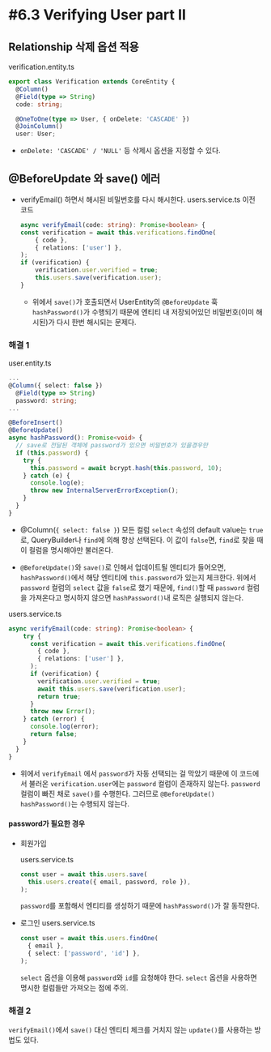 # #6.3 Verifying User part II

## Relationship 삭제 옵션 적용

verification.entity.ts

```ts
export class Verification extends CoreEntity {
  @Column()
  @Field(type => String)
  code: string;

  @OneToOne(type => User, { onDelete: 'CASCADE' })
  @JoinColumn()
  user: User;

```

- `onDelete: 'CASCADE' / 'NULL'` 등 삭제시 옵션을 지정할 수 있다.

## @BeforeUpdate 와 save() 에러

- verifyEmail() 하면서 해시된 비밀번호를 다시 해시한다.
  users.service.ts 이전 코드

  ```ts
  async verifyEmail(code: string): Promise<boolean> {
  const verification = await this.verifications.findOne(
      { code },
      { relations: ['user'] },
  );
  if (verification) {
      verification.user.verified = true;
      this.users.save(verification.user);
  }
  ```

  - 위에서 `save()`가 호출되면서 UserEntity의 `@BeforeUpdate` 훅 `hashPassword()`가 수행되기 때문에 엔티티 내 저장되어있던 비밀번호(이미 해시된)가 다시 한번 해시되는 문제다.

### 해결 1

user.entity.ts

```ts
...
@Column({ select: false })
  @Field(type => String)
  password: string;
...

@BeforeInsert()
@BeforeUpdate()
async hashPassword(): Promise<void> {
  // save로 전달된 객체에 password가 있으면 비밀번호가 있을경우만
  if (this.password) {
    try {
      this.password = await bcrypt.hash(this.password, 10);
    } catch (e) {
      console.log(e);
      throw new InternalServerErrorException();
    }
  }
}
```

- @Column(`{ select: false }`)
  모든 컬럼 `select` 속성의 default value는 `true`로, QueryBuilder나 `find`에 의해 항상 선택된다. 이 값이 `false`면, `find`로 찾을 때 이 컬럼을 명시해야만 불러온다.

- `@BeforeUpdate()`와 `save()`로 인해서 업데이트될 엔티티가 들어오면, `hashPassword()`에서 해당 엔티티에 `this.password`가 있는지 체크한다. 위에서 `password` 컬럼의 `select` 값을 `false`로 했기 때문에, `find()`할 때 `password` 컬럼을 가져온다고 명시하지 않으면 `hashPassword()`내 로직은 실행되지 않는다.

users.service.ts

```ts
async verifyEmail(code: string): Promise<boolean> {
    try {
      const verification = await this.verifications.findOne(
        { code },
        { relations: ['user'] },
      );
      if (verification) {
        verification.user.verified = true;
        await this.users.save(verification.user);
        return true;
      }
      throw new Error();
    } catch (error) {
      console.log(error);
      return false;
    }
  }
}
```

- 위에서 `verifyEmail` 에서 `password`가 자동 선택되는 걸 막았기 때문에 이 코드에서 불러온 `verification.user`에는 `password` 컬럼이 존재하지 않는다. `password` 컬럼이 빠진 채로 `save()`를 수행한다. 그러므로 `@BeforeUpdate() hashPassword()`는 수행되지 않는다.

#### password가 필요한 경우

- 회원가입

  users.service.ts

  ```ts
  const user = await this.users.save(
    this.users.create({ email, password, role }),
  );
  ```

  `password`를 포함해서 엔티티를 생성하기 때문에 `hashPassword()`가 잘 동작한다.

- 로그인
  users.service.ts

  ```ts
  const user = await this.users.findOne(
    { email },
    { select: ['password', 'id'] },
  );
  ```

  `select` 옵션을 이용해 `password`와 `id`를 요청해야 한다. `select` 옵션을 사용하면 명시한 컬럼들만 가져오는 점에 주의.

### 해결 2

`verifyEmail()`에서 `save()` 대신 엔티티 체크를 거치지 않는 `update()`를 사용하는 방법도 있다.
